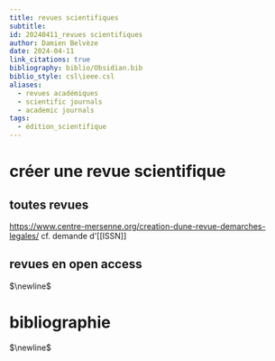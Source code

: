 ```yaml
---
title: revues scientifiques
subtitle: 
id: 20240411_revues scientifiques
author: Damien Belvèze
date: 2024-04-11
link_citations: true
bibliography: biblio/Obsidian.bib
biblio_style: csl\ieee.csl
aliases:
  - revues académiques
  - scientific journals
  - academic journals
tags:
  - édition_scientifique
---
```

# créer une revue scientifique

## toutes revues

https://www.centre-mersenne.org/creation-dune-revue-demarches-legales/
cf. demande d'[[ISSN]]
## revues en open access


$\newline$
# bibliographie
$\newline$






